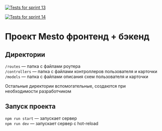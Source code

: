 [![Tests for sprint 13](https://github.com/Marvin811/express-mesto/actions/workflows/tests-13-sprint.yml/badge.svg)](https://github.com/Marvin811/express-mesto/actions/workflows/tests-13-sprint.yml) 

[![Tests for sprint 14](https://github.com/Marvin811/express-mesto/actions/workflows/tests-14-sprint.yml/badge.svg)](https://github.com/Marvin811/express-mesto/actions/workflows/tests-14-sprint.yml)
# Проект Mesto фронтенд + бэкенд

## Директории

`/routes` — папка с файлами роутера  
`/controllers` — папка с файлами контроллеров пользователя и карточки   
`/models` — папка с файлами описания схем пользователя и карточки  
  
Остальные директории вспомогательные, создаются при необходимости разработчиком

## Запуск проекта

`npm run start` — запускает сервер   
`npm run dev` — запускает сервер с hot-reload

